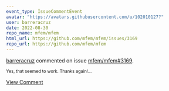 ```yaml
---
event_type: IssueCommentEvent
avatar: "https://avatars.githubusercontent.com/u/102010127?"
user: barreracruz
date: 2022-08-30
repo_name: mfem/mfem
html_url: https://github.com/mfem/mfem/issues/3169
repo_url: https://github.com/mfem/mfem
---
```


<a href='https://github.com/barreracruz' target='_blank'>barreracruz</a> commented on issue <a href='https://github.com/mfem/mfem/issues/3169' target='_blank'>mfem/mfem#3169</a>.

<small>Yes, that seemed to work. Thanks again!...</small>

<a href='https://github.com/mfem/mfem/issues/3169' target='_blank'>View Comment</a>